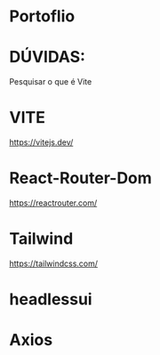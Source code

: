 # Portoflio

# DÚVIDAS:

Pesquisar o que é Vite

# VITE

https://vitejs.dev/

# React-Router-Dom

https://reactrouter.com/

# Tailwind

https://tailwindcss.com/

# headlessui

# Axios
